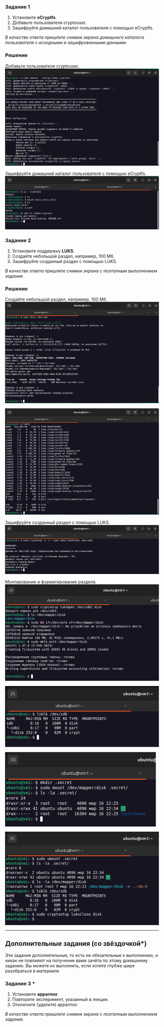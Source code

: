 ### Задание 1

1. Установите **eCryptfs**.
2. Добавьте пользователя cryptouser.
3. Зашифруйте домашний каталог пользователя с помощью eCryptfs.

*В качестве ответа  пришлите снимки экрана домашнего каталога пользователя с исходными и зашифрованными данными.*  

### Решение

Добавьте пользователя cryptouser.  
![alt text](https://github.com/masterchoo495/13-02/blob/main/001.png)  

Зашифруйте домашний каталог пользователя с помощью eCryptfs.  
![alt text](https://github.com/masterchoo495/13-02/blob/main/002.png)  

### Задание 2

1. Установите поддержку **LUKS**.
2. Создайте небольшой раздел, например, 100 Мб.
3. Зашифруйте созданный раздел с помощью LUKS.

*В качестве ответа пришлите снимки экрана с поэтапным выполнением задания.*

### Решение

Создайте небольшой раздел, например, 100 Мб.  
![alt text](https://github.com/masterchoo495/13-02/blob/main/004.png)  

![alt text](https://github.com/masterchoo495/13-02/blob/main/005.png)  

Зашифруйте созданный раздел с помощью LUKS.  
![alt text](https://github.com/masterchoo495/13-02/blob/main/006.png)  

Монтирование и форматирование раздела.  
![alt text](https://github.com/masterchoo495/13-02/blob/main/007.png)  

![alt text](https://github.com/masterchoo495/13-02/blob/main/008.png)  

![alt text](https://github.com/masterchoo495/13-02/blob/main/009.png)  

![alt text](https://github.com/masterchoo495/13-02/blob/main/010.png)  

---
## Дополнительные задания (со звёздочкой*)

Эти задания дополнительные, то есть не обязательные к выполнению, и никак не повлияют на получение вами зачёта по этому домашнему заданию. Вы можете их выполнить, если хотите глубже шире разобраться в материале

### Задание 3 *

1. Установите **apparmor**.
2. Повторите эксперимент, указанный в лекции.
3. Отключите (удалите) apparmor.


*В качестве ответа пришлите снимки экрана с поэтапным выполнением задания.*
